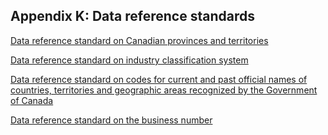 ##  Appendix K: Data reference standards 

[ Data reference standard on Canadian provinces and territories ](https://www.canada.ca/en/government/system/digital-government/digital-government-innovations/enabling-interoperability/gc-enterprise-data-reference-standards/data-reference-standard-canadian-provinces-territories.html)

[ Data reference standard on industry classification system ](https://www.canada.ca/en/government/system/digital-government/digital-government-innovations/enabling-interoperability/gc-enterprise-data-reference-standards/data-reference-standard-industry-classification-system.html)

[ Data reference standard on codes for current and past official names of countries, territories and geographic areas recognized by the Government of Canada ](https://www.canada.ca/en/government/system/digital-government/digital-government-innovations/enabling-interoperability/gc-enterprise-data-reference-standards/current-past-official-names-countries-territories-geographic-areas.html)

[ Data reference standard on the business number ](https://www.canada.ca/en/government/system/digital-government/digital-government-innovations/enabling-interoperability/gc-enterprise-data-reference-standards/data-reference-standard-business-number.html)
